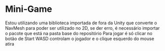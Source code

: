 # Mini-Game

 Estou utilizando uma biblioteca importada de fora da Unity que converte o NavMesh 
para poder ser utilizado no 2D, se der erro, é necessário importar o pacote que está na pasta base do repositório
 Para jogar é só clicar no botão de Start
  WASD controlam o jogador e o clique esquerdo do mouse atira
 
